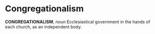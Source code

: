 # Congregationalism

**CONGREGATIONALISM**, _noun_ Ecclesiastical government in the hands of each church, as an independent body.
